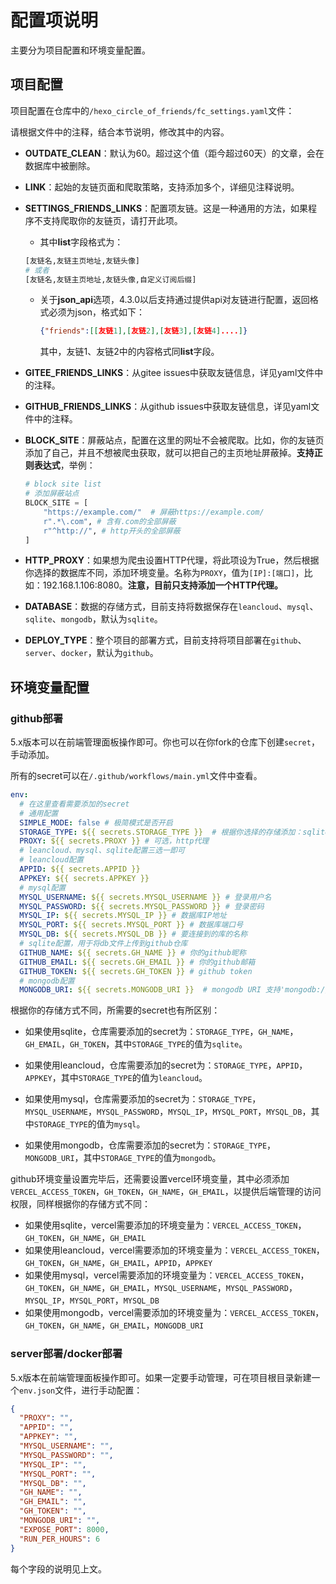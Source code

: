 # 配置项说明

主要分为项目配置和环境变量配置。

## 项目配置

项目配置在仓库中的`/hexo_circle_of_friends/fc_settings.yaml`文件：

请根据文件中的注释，结合本节说明，修改其中的内容。

- **OUTDATE_CLEAN**：默认为60。超过这个值（距今超过60天）的文章，会在数据库中被删除。

- **LINK**：起始的友链页面和爬取策略，支持添加多个，详细见注释说明。

- **SETTINGS_FRIENDS_LINKS**：配置项友链。这是一种通用的方法，如果程序不支持爬取你的友链页，请打开此项。

  - 其中**list**字段格式为：

  ```python
  [友链名,友链主页地址,友链头像]
  # 或者
  [友链名,友链主页地址,友链头像,自定义订阅后缀]
  ```

  - 关于**json_api**选项，4.3.0以后支持通过提供api对友链进行配置，返回格式必须为json，格式如下：

    ```json
    {"friends":[[友链1],[友链2],[友链3],[友链4]....]}
    ```

    其中，友链1、友链2中的内容格式同**list**字段。

- **GITEE_FRIENDS_LINKS**：从gitee issues中获取友链信息，详见yaml文件中的注释。

- **GITHUB_FRIENDS_LINKS**：从github issues中获取友链信息，详见yaml文件中的注释。

- **BLOCK_SITE**：屏蔽站点，配置在这里的网址不会被爬取。比如，你的友链页添加了自己，并且不想被爬虫获取，就可以把自己的主页地址屏蔽掉。**支持正则表达式**，举例：
    ```python
    # block site list
    # 添加屏蔽站点
    BLOCK_SITE = [
        "https://example.com/"  # 屏蔽https://example.com/
        r".*\.com", # 含有.com的全部屏蔽
        r"^http://", # http开头的全部屏蔽
    ]
    ```
    
- **HTTP_PROXY**：如果想为爬虫设置HTTP代理，将此项设为True，然后根据你选择的数据库不同，添加环境变量。名称为`PROXY`，值为`[IP]:[端口]`，比如：192.168.1.106:8080。**注意，目前只支持添加一个HTTP代理。**

- **DATABASE**：数据的存储方式，目前支持将数据保存在`leancloud`、`mysql`、`sqlite`、`mongodb`，默认为`sqlite`。

- **DEPLOY_TYPE**：整个项目的部署方式，目前支持将项目部署在`github`、`server`、`docker`，默认为`github`。

## 环境变量配置

### github部署

5.x版本可以在前端管理面板操作即可。你也可以在你fork的仓库下创建`secret`，手动添加。

所有的secret可以在`/.github/workflows/main.yml`文件中查看。

```yaml
env:
  # 在这里查看需要添加的secret
  # 通用配置
  SIMPLE_MODE: false # 极简模式是否开启
  STORAGE_TYPE: ${{ secrets.STORAGE_TYPE }}  # 根据你选择的存储添加：sqlite、leancloud、mysql、mongodb
  PROXY: ${{ secrets.PROXY }} # 可选，http代理
  # leancloud、mysql、sqlite配置三选一即可
  # leancloud配置
  APPID: ${{ secrets.APPID }}
  APPKEY: ${{ secrets.APPKEY }}
  # mysql配置
  MYSQL_USERNAME: ${{ secrets.MYSQL_USERNAME }} # 登录用户名
  MYSQL_PASSWORD: ${{ secrets.MYSQL_PASSWORD }} # 登录密码
  MYSQL_IP: ${{ secrets.MYSQL_IP }} # 数据库IP地址
  MYSQL_PORT: ${{ secrets.MYSQL_PORT }} # 数据库端口号
  MYSQL_DB: ${{ secrets.MYSQL_DB }} # 要连接到的库的名称
  # sqlite配置，用于将db文件上传到github仓库
  GITHUB_NAME: ${{ secrets.GH_NAME }} # 你的github昵称
  GITHUB_EMAIL: ${{ secrets.GH_EMAIL }} # 你的github邮箱
  GITHUB_TOKEN: ${{ secrets.GH_TOKEN }} # github token
  # mongodb配置
  MONGODB_URI: ${{ secrets.MONGODB_URI }}  # mongodb URI 支持'mongodb://'和'mongodb+srv://'
```

根据你的存储方式不同，所需要的secret也有所区别：

- 如果使用sqlite，仓库需要添加的secret为：`STORAGE_TYPE`，`GH_NAME`，`GH_EMAIL`，`GH_TOKEN`，其中`STORAGE_TYPE`的值为`sqlite`。

- 如果使用leancloud，仓库需要添加的secret为：`STORAGE_TYPE`，`APPID`，`APPKEY`，其中`STORAGE_TYPE`的值为`leancloud`。
- 如果使用mysql，仓库需要添加的secret为：`STORAGE_TYPE`，`MYSQL_USERNAME`，`MYSQL_PASSWORD`，`MYSQL_IP`，`MYSQL_PORT`，`MYSQL_DB`，其中`STORAGE_TYPE`的值为`mysql`。
- 如果使用mongodb，仓库需要添加的secret为：`STORAGE_TYPE`，`MONGODB_URI`，其中`STORAGE_TYPE`的值为`mongodb`。

github环境变量设置完毕后，还需要设置vercel环境变量，其中必须添加`VERCEL_ACCESS_TOKEN`，`GH_TOKEN`，`GH_NAME`，`GH_EMAIL`，以提供后端管理的访问权限，同样根据你的存储方式不同：

- 如果使用sqlite，vercel需要添加的环境变量为：`VERCEL_ACCESS_TOKEN`，`GH_TOKEN`，`GH_NAME`，`GH_EMAIL`
- 如果使用leancloud，vercel需要添加的环境变量为：`VERCEL_ACCESS_TOKEN`，`GH_TOKEN`，`GH_NAME`，`GH_EMAIL`，`APPID`，`APPKEY`
- 如果使用mysql，vercel需要添加的环境变量为：`VERCEL_ACCESS_TOKEN`，`GH_TOKEN`，`GH_NAME`，`GH_EMAIL`，`MYSQL_USERNAME`，`MYSQL_PASSWORD`，`MYSQL_IP`，`MYSQL_PORT`，`MYSQL_DB`
- 如果使用mongodb，vercel需要添加的环境变量为：`VERCEL_ACCESS_TOKEN`，`GH_TOKEN`，`GH_NAME`，`GH_EMAIL`，`MONGODB_URI`

### server部署/docker部署

5.x版本在前端管理面板操作即可。如果一定要手动管理，可在项目根目录新建一个`env.json`文件，进行手动配置：

```json
{
  "PROXY": "",
  "APPID": "",
  "APPKEY": "",
  "MYSQL_USERNAME": "",
  "MYSQL_PASSWORD": "",
  "MYSQL_IP": "",
  "MYSQL_PORT": "",
  "MYSQL_DB": "",
  "GH_NAME": "",
  "GH_EMAIL": "",
  "GH_TOKEN": "",
  "MONGODB_URI": "",
  "EXPOSE_PORT": 8000,
  "RUN_PER_HOURS": 6
}
```

每个字段的说明见上文。
